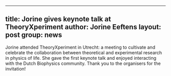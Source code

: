 
---
title: Jorine gives keynote talk at TheoryXperiment
author: Jorine Eeftens
layout: post
group: news
---

Jorine attended TheoryXperiment in Utrecht: a meeting to cultivate and celebrate the collaboration between theoretical and experimental research in physics of life. She gave the first keynote talk and enjoyed interacting with the Dutch Biophysics community. Thank you to the organisers for the invitation!
